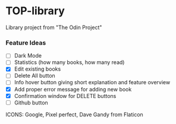 # TOP-library

Library project from "The Odin Project"

### Feature Ideas

- [ ] Dark Mode
- [ ] Statistics (how many books, how many read)
- [x] Edit existing books
- [ ] Delete All button
- [ ] Info hover button giving short explanation and feature overview
- [x] Add proper error message for adding new book
- [x] Confirmation window for DELETE buttons
- [ ] Github button

ICONS: Google, Pixel perfect, Dave Gandy from Flaticon
